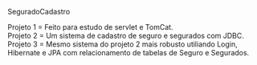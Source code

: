 SeguradoCadastro

Projeto 1 = Feito para estudo de servlet e TomCat.</br>
Projeto 2 = Um sistema de cadastro de seguro e segurados com JDBC.</br>
Projeto 3 = Mesmo sistema do projeto 2 mais robusto utiliando Login, Hibernate e JPA com relacionamento de tabelas de Seguro e Segurados.
